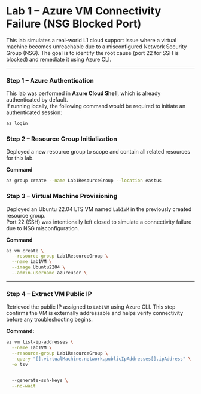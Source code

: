# Lab 1 – Azure VM Connectivity Failure (NSG Blocked Port)

This lab simulates a real-world L1 cloud support issue where a virtual machine becomes unreachable due to a misconfigured Network Security Group (NSG). The goal is to identify the root cause (port 22 for SSH is blocked) and remediate it using Azure CLI.

---

### Step 1 – Azure Authentication

This lab was performed in **Azure Cloud Shell**, which is already authenticated by default.  
If running locally, the following command would be required to initiate an authenticated session:

```bash
az login
```

### Step 2 – Resource Group Initialization

Deployed a new resource group to scope and contain all related resources for this lab.

**Command**
```bash
az group create --name Lab1ResourceGroup --location eastus
```

### Step 3 – Virtual Machine Provisioning

Deployed an Ubuntu 22.04 LTS VM named `Lab1VM` in the previously created resource group.  
Port 22 (SSH) was intentionally left closed to simulate a connectivity failure due to NSG misconfiguration.

**Command**
```bash
az vm create \
  --resource-group Lab1ResourceGroup \
  --name Lab1VM \
  --image Ubuntu2204 \
  --admin-username azureuser \
```
---

### Step 4 – Extract VM Public IP

Retrieved the public IP assigned to `Lab1VM` using Azure CLI. This step confirms the VM is externally addressable and helps verify connectivity before any troubleshooting begins.

**Command:**
```bash
az vm list-ip-addresses \
  --name Lab1VM \
  --resource-group Lab1ResourceGroup \
  --query "[].virtualMachine.network.publicIpAddresses[].ipAddress" \
  -o tsv


  --generate-ssh-keys \
  --no-wait
```
